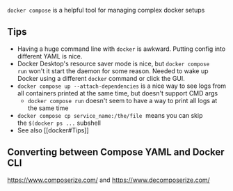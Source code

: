`docker compose` is a helpful tool for managing complex docker setups
## Tips
- Having a huge command line with `docker` is awkward. Putting config into different YAML is nice.
- Docker Desktop's resource saver mode is nice, but `docker compose run` won't it start the daemon for some reason. Needed to wake up Docker using a different `docker` command or click the GUI.
- `docker compose up --attach-dependencies` is a nice way to see logs from all containers printed at the same time, but doesn't support CMD args
    - `docker compose run` doesn't seem to have a way to print all logs at the same time
- `docker compose cp service_name:/the/file`  means you can skip the `$(docker ps ...` subshell
- See also [[docker#Tips]]

## Converting between Compose YAML and Docker CLI
https://www.composerize.com/ and https://www.decomposerize.com/
